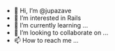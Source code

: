 - 👋 Hi, I’m @jupazave
- 👀 I’m interested in Rails
- 🌱 I’m currently learning ...
- 💞️ I’m looking to collaborate on ...
- 📫 How to reach me ...

<!---
jupazave/jupazave is a ✨ special ✨ repository because its `README.md` (this file) appears on your GitHub profile.
You can click the Preview link to take a look at your changes.
--->

